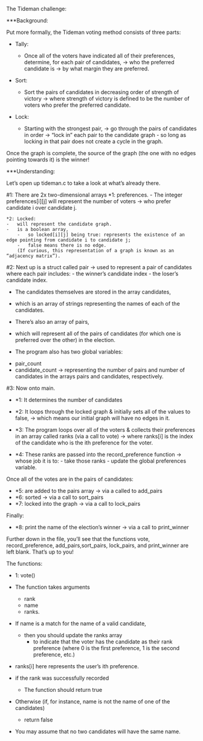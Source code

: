 The Tideman challenge: 

***Background:

Put more formally, the Tideman voting method consists of three parts:

-   Tally: 
    -   Once all of the voters have indicated all of their preferences,
        determine, for each pair of candidates, 
        ->  who the preferred candidate is
        ->  by what margin they are preferred.

-   Sort: 
    -   Sort the pairs of candidates in decreasing order of strength
        of victory
        ->   where strength of victory is defined to be the number of voters who prefer the preferred candidate.

-   Lock: 
    -   Starting with the strongest pair, 
        ->  go through the pairs of candidates in order
        ->  “lock in” each pair to the candidate graph
            -   so long as locking in that pair does not create
                a cycle in the graph.

Once the graph is complete, the source of the graph (the one with no edges pointing towards it) is the winner!

***Understanding:

Let’s open up tideman.c to take a look at what’s already there.

#1: There are 2x two-dimensional arrays 
    *1: preferences. 
    -   The integer preferences[i][j] will represent the number of voters
        -> who prefer candidate i over candidate j.

    *2: Locked:     
    -   will represent the candidate graph. 
    -   is a boolean array, 
        -   so locked[i][j] being true: represents the existence of an edge pointing from candidate i to candidate j; 
        -   false means there is no edge. 
        (If curious, this representation of a graph is known as an “adjacency matrix”).

#2: Next up is a struct called pair
    ->  used to represent a pair of candidates where each pair includes:
        -   the winner’s candidate index
        -   the loser’s candidate index.

* The candidates themselves are stored in the array candidates, 
-   which is an array of strings representing the names of each of the candidates. 

* There’s also an array of pairs, 
-   which will represent all of the pairs of candidates 
    (for which one is preferred over the other) in the election.

* The program also has two global variables: 
-   pair_count
-   candidate_count
->  representing the number of pairs and number of candidates in the arrays pairs and candidates, respectively.

#3: Now onto main. 
-   *1: It determines the number of candidates

-   *2: It loops through the locked graph &
        initially sets all of the values to false, 
        ->  which means our initial graph will have no edges in it.

-   *3: The program loops over all of the voters & 
        collects their preferences in an array called ranks 
        (via a call to vote)
        ->  where ranks[i] is the index of the candidate
            who is the ith preference for the voter.

-   *4: These ranks are passed into the record_preference function
        ->  whose job it is to:
            -   take those ranks
            -   update the global preferences variable.

Once all of the votes are in the pairs of candidates:
-   *5: are added to the pairs array
        ->  via a called to add_pairs
-   *6: sorted
        ->  via a call to sort_pairs
-   *7: locked into the graph
        ->  via a call to lock_pairs

Finally:
- *8:   print the name of the election’s winner
        ->  via a call to print_winner

Further down in the file, you’ll see that the functions vote, record_preference, add_pairs,sort_pairs, lock_pairs, and print_winner are left blank. That’s up to you!

The functions: 
* 1: vote()
-   The function takes arguments
    -   rank
    -   name
    -   ranks. 

-   If name is a match for the name of a valid candidate, 
    -   then you should update the ranks array
        -   to indicate that the voter has the candidate
            as their rank preference 
            (where 0 is the first preference, 1 is the second preference, etc.)

-   ranks[i] here represents the user’s ith preference.

-   if the rank was successfully recorded
    -   The function should return true
-   Otherwise 
    (if, for instance, name is not the name of one of the candidates)
    -   return false  
-   You may assume that no two candidates will have the same name.


